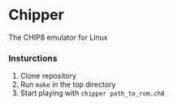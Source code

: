 # Chipper

The CHIP8 emulator for Linux

### Insturctions

1. Clone repository
2. Run `make` in the top directory
3. Start playing with `chipper path_to_rom.ch8`

